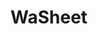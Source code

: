 <script>
	import Meta from '$components/meta/Meta.svelte'
	import WaSheet from '$components/wapoints/WaSheet.svelte'
</script>

<Meta title="Wa Points Sheet" description="WA (Hungarian) points playground" />

# WaSheet

<WaSheet />
